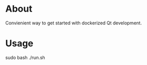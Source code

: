 # About

Convienient way to get started with dockerized Qt development.

# Usage

sudo bash ./run.sh
